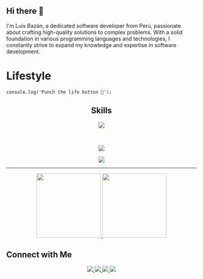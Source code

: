 ## Hi there 👋

I'm Luis Bazán, a dedicated software developer from Perú, passionate about crafting high-quality solutions to complex problems. With a solid foundation in various programming languages and technologies, I constantly strive to expand my knowledge and expertise in software development.

# Lifestyle

```
console.log('Punch the life button 🚀');
```

<h2 align="center">Skills</h2>

<p align="center">
    <img src="https://skillicons.dev/icons?i=java,js,ts,cpp,py," />
</p><br>
<p align="center">
    <img src="https://skillicons.dev/icons?i=linux,git,arduino,nginx,github,bash,idea,vscode" />
</p>
<p align="center">
    <img src="https://skillicons.dev/icons?i=mysql,nodejs,mongodb,react,tailwind,express,astro,docker" />
</p>

<hr/>

<p align="center">
    <a href="https://luis.bazan.pe">
        <img height=170rem src="https://github-readme-stats.vercel.app/api?username=luisbazandev&theme=prussian&show_icons=true&hide_border=true&count_private=true">
        <img height=170rem src="https://github-readme-stats.vercel.app/api/top-langs/?username=luisbazandev&theme=prussian&show_icons=true&hide_border=true&layout=compact">
    </a>
</p>

## Connect with Me

<p align="center">
    <a href="https://discord.gg/UhBaxpFv6f">
        <img src="https://img.shields.io/badge/Discord-5865F2?style=for-the-badge&logo=discord&logoColor=white" />
    </a>
    <a href="https://www.linkedin.com/in/luisbazandev/">
        <img src="https://img.shields.io/badge/LinkedIn-0077B5?style=for-the-badge&logo=linkedin&logoColor=white" />
    </a>
    <a href="https://www.youtube.com/@luisbazandev">
        <img src="https://img.shields.io/badge/Youtube-FF0000?style=for-the-badge&logo=youtube&logoColor=white" />
    </a>
    <a href="mailto:luis@bazan.pe">
        <img src="https://img.shields.io/badge/luis@bazan.pe-1C1C1C?style=for-the-badge" />
    </a>
</p>
